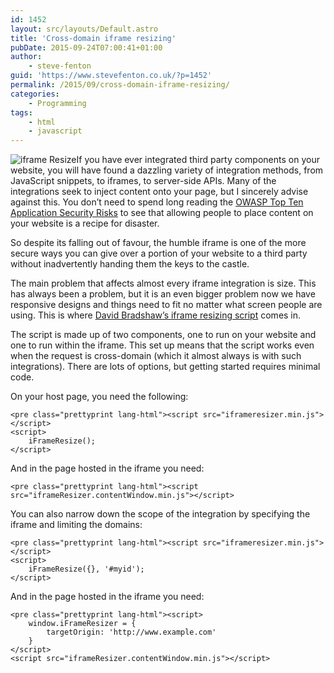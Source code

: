 ```yaml
---
id: 1452
layout: src/layouts/Default.astro
title: 'Cross-domain iframe resizing'
pubDate: 2015-09-24T07:00:41+01:00
author:
    - steve-fenton
guid: 'https://www.stevefenton.co.uk/?p=1452'
permalink: /2015/09/cross-domain-iframe-resizing/
categories:
    - Programming
tags:
    - html
    - javascript
---
```


![iframe Resize](https://www.stevefenton.co.uk/wp-content/uploads/2015/09/iframe-resize1-200x300.png)If you have ever integrated third party components on your website, you will have found a dazzling variety of integration methods, from JavaScript snippets, to iframes, to server-side APIs. Many of the integrations seek to inject content onto your page, but I sincerely advise against this. You don’t need to spend long reading the [OWASP Top Ten Application Security Risks](https://www.owasp.org/index.php/Category:OWASP_Top_Ten_Project) to see that allowing people to place content on your website is a recipe for disaster.

So despite its falling out of favour, the humble iframe is one of the more secure ways you can give over a portion of your website to a third party without inadvertently handing them the keys to the castle.

The main problem that affects almost every iframe integration is size. This has always been a problem, but it is an even bigger problem now we have responsive designs and things need to fit no matter what screen people are using. This is where [David Bradshaw’s iframe resizing script](https://github.com/davidjbradshaw/iframe-resizer) comes in.

The script is made up of two components, one to run on your website and one to run within the iframe. This set up means that the script works even when the request is cross-domain (which it almost always is with such integrations). There are lots of options, but getting started requires minimal code.

On your host page, you need the following:

```
<pre class="prettyprint lang-html"><script src="iframeresizer.min.js"></script>
<script>
    iFrameResize();
</script>
```

And in the page hosted in the iframe you need:

```
<pre class="prettyprint lang-html"><script src="iframeResizer.contentWindow.min.js"></script>
```

You can also narrow down the scope of the integration by specifying the iframe and limiting the domains:

```
<pre class="prettyprint lang-html"><script src="iframeresizer.min.js"></script>
<script>
    iFrameResize({}, '#myid');
</script>
```

And in the page hosted in the iframe you need:

```
<pre class="prettyprint lang-html"><script>
    window.iFrameResizer = {
        targetOrigin: 'http://www.example.com'
    }
</script>
<script src="iframeResizer.contentWindow.min.js"></script>
```